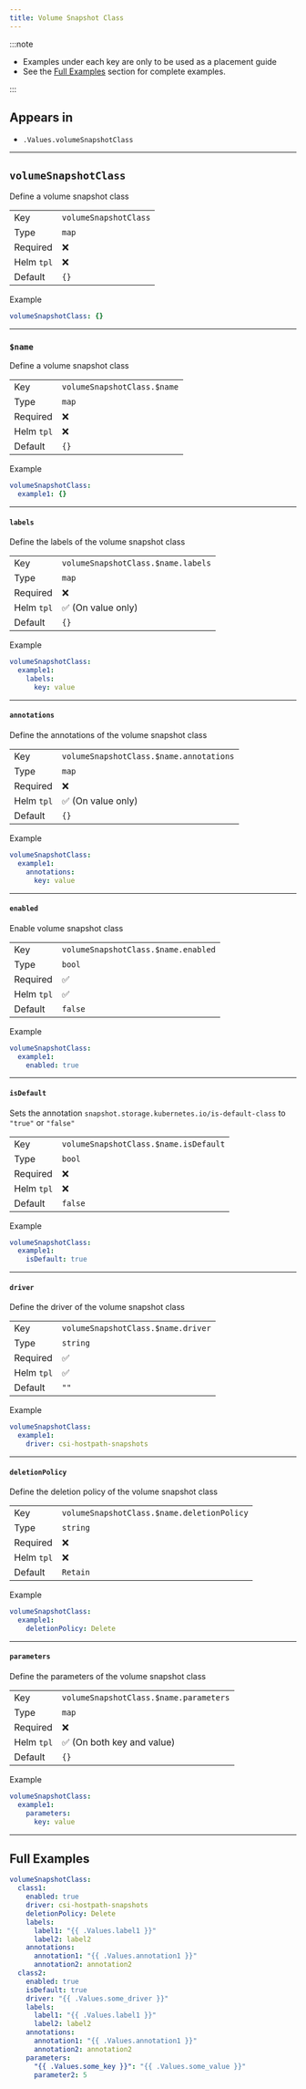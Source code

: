 ```yaml
---
title: Volume Snapshot Class
---
```


:::note

- Examples under each key are only to be used as a placement guide
- See the [Full Examples](/common/volumesnapshotclass#full-examples) section for complete examples.

:::

## Appears in

- `.Values.volumeSnapshotClass`

---

## `volumeSnapshotClass`

Define a volume snapshot class

|            |                       |
| ---------- | --------------------- |
| Key        | `volumeSnapshotClass` |
| Type       | `map`                 |
| Required   | ❌                    |
| Helm `tpl` | ❌                    |
| Default    | `{}`                  |

Example

```yaml
volumeSnapshotClass: {}
```

---

### `$name`

Define a volume snapshot class

|            |                             |
| ---------- | --------------------------- |
| Key        | `volumeSnapshotClass.$name` |
| Type       | `map`                       |
| Required   | ❌                          |
| Helm `tpl` | ❌                          |
| Default    | `{}`                        |

Example

```yaml
volumeSnapshotClass:
  example1: {}
```

---

#### `labels`

Define the labels of the volume snapshot class

|            |                                    |
| ---------- | ---------------------------------- |
| Key        | `volumeSnapshotClass.$name.labels` |
| Type       | `map`                              |
| Required   | ❌                                 |
| Helm `tpl` | ✅ (On value only)                 |
| Default    | `{}`                               |

Example

```yaml
volumeSnapshotClass:
  example1:
    labels:
      key: value
```

---

#### `annotations`

Define the annotations of the volume snapshot class

|            |                                         |
| ---------- | --------------------------------------- |
| Key        | `volumeSnapshotClass.$name.annotations` |
| Type       | `map`                                   |
| Required   | ❌                                      |
| Helm `tpl` | ✅ (On value only)                      |
| Default    | `{}`                                    |

Example

```yaml
volumeSnapshotClass:
  example1:
    annotations:
      key: value
```

---

#### `enabled`

Enable volume snapshot class

|            |                                     |
| ---------- | ----------------------------------- |
| Key        | `volumeSnapshotClass.$name.enabled` |
| Type       | `bool`                              |
| Required   | ✅                                  |
| Helm `tpl` | ✅                                  |
| Default    | `false`                             |

Example

```yaml
volumeSnapshotClass:
  example1:
    enabled: true
```

---

#### `isDefault`

Sets the annotation `snapshot.storage.kubernetes.io/is-default-class` to `"true"` or `"false"`

|            |                                       |
| ---------- | ------------------------------------- |
| Key        | `volumeSnapshotClass.$name.isDefault` |
| Type       | `bool`                                |
| Required   | ❌                                    |
| Helm `tpl` | ❌                                    |
| Default    | `false`                               |

Example

```yaml
volumeSnapshotClass:
  example1:
    isDefault: true
```

---

#### `driver`

Define the driver of the volume snapshot class

|            |                                    |
| ---------- | ---------------------------------- |
| Key        | `volumeSnapshotClass.$name.driver` |
| Type       | `string`                           |
| Required   | ✅                                 |
| Helm `tpl` | ✅                                 |
| Default    | `""`                               |

Example

```yaml
volumeSnapshotClass:
  example1:
    driver: csi-hostpath-snapshots
```

---

#### `deletionPolicy`

Define the deletion policy of the volume snapshot class

|            |                                            |
| ---------- | ------------------------------------------ |
| Key        | `volumeSnapshotClass.$name.deletionPolicy` |
| Type       | `string`                                   |
| Required   | ❌                                         |
| Helm `tpl` | ❌                                         |
| Default    | `Retain`                                   |

Example

```yaml
volumeSnapshotClass:
  example1:
    deletionPolicy: Delete
```

---

#### `parameters`

Define the parameters of the volume snapshot class

|            |                                        |
| ---------- | -------------------------------------- |
| Key        | `volumeSnapshotClass.$name.parameters` |
| Type       | `map`                                  |
| Required   | ❌                                     |
| Helm `tpl` | ✅ (On both key and value)             |
| Default    | `{}`                                   |

Example

```yaml
volumeSnapshotClass:
  example1:
    parameters:
      key: value
```

---

## Full Examples

```yaml
volumeSnapshotClass:
  class1:
    enabled: true
    driver: csi-hostpath-snapshots
    deletionPolicy: Delete
    labels:
      label1: "{{ .Values.label1 }}"
      label2: label2
    annotations:
      annotation1: "{{ .Values.annotation1 }}"
      annotation2: annotation2
  class2:
    enabled: true
    isDefault: true
    driver: "{{ .Values.some_driver }}"
    labels:
      label1: "{{ .Values.label1 }}"
      label2: label2
    annotations:
      annotation1: "{{ .Values.annotation1 }}"
      annotation2: annotation2
    parameters:
      "{{ .Values.some_key }}": "{{ .Values.some_value }}"
      parameter2: 5
```
